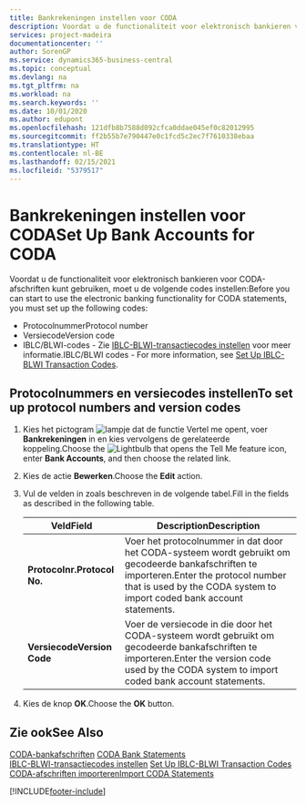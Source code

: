 ```yaml
---
title: Bankrekeningen instellen voor CODA
description: Voordat u de functionaliteit voor elektronisch bankieren voor CODA-afschriften kunt gebruiken, moet u bepaalde codes instellen.
services: project-madeira
documentationcenter: ''
author: SorenGP
ms.service: dynamics365-business-central
ms.topic: conceptual
ms.devlang: na
ms.tgt_pltfrm: na
ms.workload: na
ms.search.keywords: ''
ms.date: 10/01/2020
ms.author: edupont
ms.openlocfilehash: 121dfb8b7588d092cfca0ddae045ef0c82012995
ms.sourcegitcommit: ff2b55b7e790447e0c1fcd5c2ec7f7610338ebaa
ms.translationtype: HT
ms.contentlocale: nl-BE
ms.lasthandoff: 02/15/2021
ms.locfileid: "5379517"
---
```

# <a name="set-up-bank-accounts-for-coda"></a><span data-ttu-id="95c16-103">Bankrekeningen instellen voor CODA</span><span class="sxs-lookup"><span data-stu-id="95c16-103">Set Up Bank Accounts for CODA</span></span>
<span data-ttu-id="95c16-104">Voordat u de functionaliteit voor elektronisch bankieren voor CODA-afschriften kunt gebruiken, moet u de volgende codes instellen:</span><span class="sxs-lookup"><span data-stu-id="95c16-104">Before you can start to use the electronic banking functionality for CODA statements, you must set up the following codes:</span></span>  

- <span data-ttu-id="95c16-105">Protocolnummer</span><span class="sxs-lookup"><span data-stu-id="95c16-105">Protocol number</span></span>  
- <span data-ttu-id="95c16-106">Versiecode</span><span class="sxs-lookup"><span data-stu-id="95c16-106">Version code</span></span>  
- <span data-ttu-id="95c16-107">IBLC/BLWI-codes - Zie [IBLC-BLWI-transactiecodes instellen](how-to-set-up-iblc-blwi-transaction-codes.md) voor meer informatie.</span><span class="sxs-lookup"><span data-stu-id="95c16-107">IBLC/BLWI codes - For more information, see [Set Up IBLC-BLWI Transaction Codes](how-to-set-up-iblc-blwi-transaction-codes.md).</span></span>  

## <a name="to-set-up-protocol-numbers-and-version-codes"></a><span data-ttu-id="95c16-108">Protocolnummers en versiecodes instellen</span><span class="sxs-lookup"><span data-stu-id="95c16-108">To set up protocol numbers and version codes</span></span>  

1.  <span data-ttu-id="95c16-109">Kies het pictogram ![lampje dat de functie Vertel me opent](../../media/ui-search/search_small.png "Vertel me wat u wilt doen"), voer **Bankrekeningen** in en kies vervolgens de gerelateerde koppeling.</span><span class="sxs-lookup"><span data-stu-id="95c16-109">Choose the ![Lightbulb that opens the Tell Me feature](../../media/ui-search/search_small.png "Tell me what you want to do") icon, enter **Bank Accounts**, and then choose the related link.</span></span>  
2.  <span data-ttu-id="95c16-110">Kies de actie **Bewerken**.</span><span class="sxs-lookup"><span data-stu-id="95c16-110">Choose the **Edit** action.</span></span>  
3.  <span data-ttu-id="95c16-111">Vul de velden in zoals beschreven in de volgende tabel.</span><span class="sxs-lookup"><span data-stu-id="95c16-111">Fill in the fields as described in the following table.</span></span>  

    |<span data-ttu-id="95c16-112">Veld</span><span class="sxs-lookup"><span data-stu-id="95c16-112">Field</span></span>|<span data-ttu-id="95c16-113">Description</span><span class="sxs-lookup"><span data-stu-id="95c16-113">Description</span></span>|  
    |---------------------------------|---------------------------------------|  
    |<span data-ttu-id="95c16-114">**Protocolnr.**</span><span class="sxs-lookup"><span data-stu-id="95c16-114">**Protocol No.**</span></span>|<span data-ttu-id="95c16-115">Voer het protocolnummer in dat door het CODA-systeem wordt gebruikt om gecodeerde bankafschriften te importeren.</span><span class="sxs-lookup"><span data-stu-id="95c16-115">Enter the protocol number that is used by the CODA system to import coded bank account statements.</span></span>|  
    |<span data-ttu-id="95c16-116">**Versiecode**</span><span class="sxs-lookup"><span data-stu-id="95c16-116">**Version Code**</span></span>|<span data-ttu-id="95c16-117">Voer de versiecode in die door het CODA-systeem wordt gebruikt om gecodeerde bankafschriften te importeren.</span><span class="sxs-lookup"><span data-stu-id="95c16-117">Enter the version code used by the CODA system to import coded bank account statements.</span></span>|  

4.  <span data-ttu-id="95c16-118">Kies de knop **OK**.</span><span class="sxs-lookup"><span data-stu-id="95c16-118">Choose the **OK** button.</span></span>  

## <a name="see-also"></a><span data-ttu-id="95c16-119">Zie ook</span><span class="sxs-lookup"><span data-stu-id="95c16-119">See Also</span></span>  
 <span data-ttu-id="95c16-120">[CODA-bankafschriften](coda-bank-statements.md) </span><span class="sxs-lookup"><span data-stu-id="95c16-120">[CODA Bank Statements](coda-bank-statements.md) </span></span>  
 <span data-ttu-id="95c16-121">[IBLC-BLWI-transactiecodes instellen](how-to-set-up-iblc-blwi-transaction-codes.md) </span><span class="sxs-lookup"><span data-stu-id="95c16-121">[Set Up IBLC-BLWI Transaction Codes](how-to-set-up-iblc-blwi-transaction-codes.md) </span></span>  
 [<span data-ttu-id="95c16-122">CODA-afschriften importeren</span><span class="sxs-lookup"><span data-stu-id="95c16-122">Import CODA Statements</span></span>](how-to-import-coda-statements.md)


[!INCLUDE[footer-include](../../includes/footer-banner.md)]